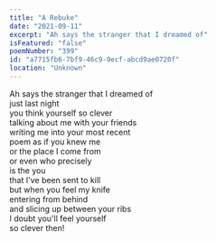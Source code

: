 ```yaml
---
title: "A Rebuke"
date: "2021-09-11"
excerpt: "Ah says the stranger that I dreamed of"
isFeatured: "false"
poemNumber: "399"
id: "a7715fb6-7bf9-46c9-9ecf-abcd9ae0720f"
location: "Unknown"
---
```


Ah says the stranger that I dreamed of  
just last night  
you think yourself so clever  
talking about me with your friends  
writing me into your most recent  
poem as if you knew me  
or the place I come from  
or even who precisely  
is the you  
that I've been sent to kill  
but when you feel my knife  
entering from behind  
and slicing up between your ribs  
I doubt you'll feel yourself  
so clever then!
